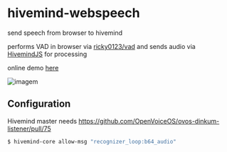# hivemind-webspeech

send speech from browser to hivemind

performs VAD in browser via [ricky0123/vad](https://github.com/ricky0123/vad) and sends audio via [HivemindJS](https://github.com/JarbasHiveMind/HiveMind-js) for processing

online demo [here](https://jarbashivemind.github.io/hivemind-webspeech)

![imagem](https://github.com/JarbasHiveMind/hivemind-webspeech/assets/33701864/d3a19394-6bf5-42ca-aa1e-e30e6d9e5b81)

## Configuration

Hivemind master needs https://github.com/OpenVoiceOS/ovos-dinkum-listener/pull/75

```bash
$ hivemind-core allow-msg "recognizer_loop:b64_audio"
```
